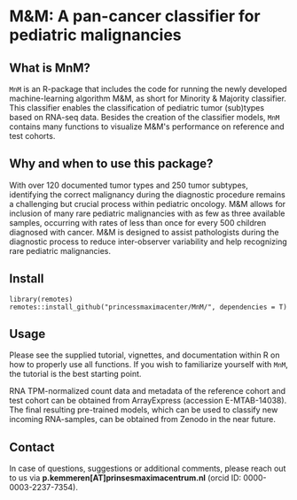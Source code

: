 # M&M: A pan-cancer classifier for pediatric malignancies

## What is MnM?

`MnM` is an R-package that includes the code for running the newly developed machine-learning algorithm M&M, as short for Minority & Majority classifier. This classifier enables the classification of pediatric tumor (sub)types based on RNA-seq data. Besides the creation of the classifier models, `MnM` contains many functions to visualize M&M's performance on reference and test cohorts.

## Why and when to use this package?

With over 120 documented tumor types and 250 tumor subtypes, identifying the correct malignancy during the diagnostic procedure remains a challenging but crucial process within pediatric oncology. M&M allows for inclusion of many rare pediatric malignancies with as few as three available samples, occurring with rates of less than once for every 500 children diagnosed with cancer. M&M is designed to assist pathologists during the diagnostic process to reduce inter-observer variability and help recognizing rare pediatric malignancies.

## Install

```{r}
library(remotes)
remotes::install_github("princessmaximacenter/MnM/", dependencies = T)

```

## Usage

Please see the supplied tutorial, vignettes, and documentation within R on how to properly use all functions. If you wish to familiarize yourself with `MnM`, the tutorial is the best starting point.

RNA TPM-normalized count data and metadata of the reference cohort and test cohort can be obtained from ArrayExpress (accession E-MTAB-14038). The final resulting pre-trained models, which can be used to classify new incoming RNA-samples, can be obtained from Zenodo in the near future.

## Contact

In case of questions, suggestions or additional comments, please reach out to us via **p.kemmeren[AT]prinsesmaximacentrum.nl** (orcid ID: 0000-0003-2237-7354).
